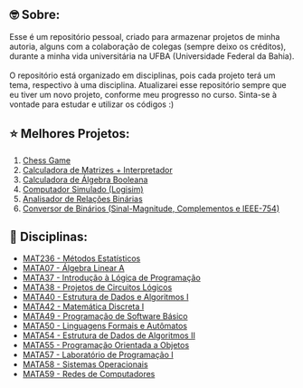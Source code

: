 ## :nerd_face: Sobre:
Esse é um repositório pessoal, criado para armazenar projetos de minha autoria, alguns com a colaboração de colegas (sempre deixo os créditos), durante a minha vida universitária na UFBA (Universidade Federal da Bahia).
<br/><br/>
O repositório está organizado em disciplinas, pois cada projeto terá um tema, respectivo à uma disciplina. Atualizarei esse
repositório sempre que eu tiver um novo projeto, conforme meu progresso no curso. Sinta-se à vontade para estudar e utilizar os códigos :)

## :star: Melhores Projetos:
1. [Chess Game](./MATA55%20-%20Programação%20Orientada%20a%20Objetos/Battle%20Chess%20Game)
2. [Calculadora de Matrizes + Interpretador](./MATA07%20-%20Álgebra%20Linear%20A/matrix_calculator)
3. [Calculadora de Álgebra Booleana](./MATA42%20-%20Matemática%20Discreta%20I/boolean_algebra_calculator)
4. [Computador Simulado (Logisim)](./MATA38%20-%20Projetos%20de%20Circuitos%20Lógicos/simulated_computer)
5. [Analisador de Relações Binárias](./MATA42%20-%20Matemática%20Discreta%20I/final_project)
6. [Conversor de Binários (Sinal-Magnitude, Complementos e IEEE-754)](./MATA38%20-%20Projetos%20de%20Circuitos%20Lógicos/binary_converter)


## :monocle_face: Disciplinas:
- [MAT236 - Métodos Estatísticos](./MAT236%20-%20Métodos%20Estatísticos)
- [MATA07 - Álgebra Linear A](./MATA07%20-%20Álgebra%20Linear%20A)
- [MATA37 - Introdução à Lógica de Programação](./MATA37%20-%20Introdu%C3%A7%C3%A3o%20%C3%A0%20L%C3%B3gica%20de%20Programa%C3%A7%C3%A3o)
- [MATA38 - Projetos de Circuitos Lógicos](./MATA38%20-%20Projetos%20de%20Circuitos%20L%C3%B3gicos)
- [MATA40 - Estrutura de Dados e Algoritmos I](./MATA40%20-%20Estrutura%20de%20Dados%20e%20Algoritmos%20I)
- [MATA42 - Matemática Discreta I](./MATA42%20-%20Matem%C3%A1tica%20Discreta%20I)
- [MATA49 - Programação de Software Básico](./MATA49%20-%20Programação%20de%20Software%20Básico)
- [MATA50 - Linguagens Formais e Autômatos](./MATA50%20-%20Linguagens%20Formais%20e%20Autômatos)
- [MATA54 - Estrutura de Dados de Algoritmos II](./MATA54%20-%20Estrutura%20de%20Dados%20e%20Algoritmos%20II)
- [MATA55 - Programação Orientada a Objetos](./MATA55%20-%20Programação%20Orientada%20a%20Objetos)
- [MATA57 - Laboratório de Programação I](./MATA57%20-%20Laboratório%20de%20Programação%20I)
- [MATA58 - Sistemas Operacionais](./MATA58%20-%20Sistemas%20Operacionais)
- [MATA59 - Redes de Computadores](./MATA59%20-%20Redes%20de%20Computadores)
